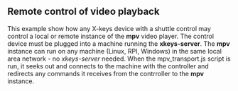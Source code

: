 ## Remote control of video playback
This example show how any X-keys device with a shuttle control may control a local or remote instance of the **mpv** video player. The control device must be plugged into a machine running the **xkeys-server**. The **mpv** instance can run on any machine (Linux, RPI, Windows) in the same local area network - no _xkeys-server_ needed. When the mpv_transport.js script is run, it seeks out and connects to the machine with the controller and redirects any commands it receives from the contrroller to the **mpv** instance.
